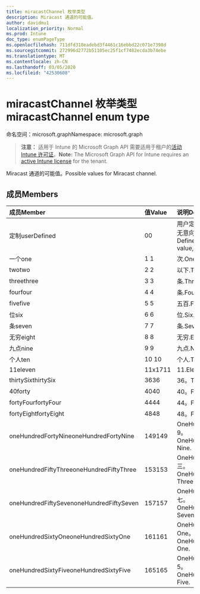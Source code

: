 ```yaml
---
title: miracastChannel 枚举类型
description: Miracast 通道的可能值。
author: davidmu1
localization_priority: Normal
ms.prod: Intune
doc_type: enumPageType
ms.openlocfilehash: 711dfd318eadebd3f4461c16ebbd22c071e7398d
ms.sourcegitcommit: 272996d2772b51105ec25f1cf7482ecda3b74ebe
ms.translationtype: MT
ms.contentlocale: zh-CN
ms.lasthandoff: 03/05/2020
ms.locfileid: "42530608"
---
```

# <a name="miracastchannel-enum-type"></a><span data-ttu-id="275db-103">miracastChannel 枚举类型</span><span class="sxs-lookup"><span data-stu-id="275db-103">miracastChannel enum type</span></span>

<span data-ttu-id="275db-104">命名空间：microsoft.graph</span><span class="sxs-lookup"><span data-stu-id="275db-104">Namespace: microsoft.graph</span></span>

> <span data-ttu-id="275db-105">**注意：** 适用于 Intune 的 Microsoft Graph API 需要适用于租户的[活动 Intune 许可证](https://go.microsoft.com/fwlink/?linkid=839381)。</span><span class="sxs-lookup"><span data-stu-id="275db-105">**Note:** The Microsoft Graph API for Intune requires an [active Intune license](https://go.microsoft.com/fwlink/?linkid=839381) for the tenant.</span></span>

<span data-ttu-id="275db-106">Miracast 通道的可能值。</span><span class="sxs-lookup"><span data-stu-id="275db-106">Possible values for Miracast channel.</span></span>

## <a name="members"></a><span data-ttu-id="275db-107">成员</span><span class="sxs-lookup"><span data-stu-id="275db-107">Members</span></span>
|<span data-ttu-id="275db-108">成员</span><span class="sxs-lookup"><span data-stu-id="275db-108">Member</span></span>|<span data-ttu-id="275db-109">值</span><span class="sxs-lookup"><span data-stu-id="275db-109">Value</span></span>|<span data-ttu-id="275db-110">说明</span><span class="sxs-lookup"><span data-stu-id="275db-110">Description</span></span>|
|:---|:---|:---|
|<span data-ttu-id="275db-111">定制</span><span class="sxs-lookup"><span data-stu-id="275db-111">userDefined</span></span>|<span data-ttu-id="275db-112">0</span><span class="sxs-lookup"><span data-stu-id="275db-112">0</span></span>|<span data-ttu-id="275db-113">用户定义，默认值，无意向。</span><span class="sxs-lookup"><span data-stu-id="275db-113">User Defined, default value, no intent.</span></span>|
|<span data-ttu-id="275db-114">一个</span><span class="sxs-lookup"><span data-stu-id="275db-114">one</span></span>|<span data-ttu-id="275db-115">1 </span><span class="sxs-lookup"><span data-stu-id="275db-115">1</span></span>|<span data-ttu-id="275db-116">次.</span><span class="sxs-lookup"><span data-stu-id="275db-116">One.</span></span>|
|<span data-ttu-id="275db-117">two</span><span class="sxs-lookup"><span data-stu-id="275db-117">two</span></span>|<span data-ttu-id="275db-118">2 </span><span class="sxs-lookup"><span data-stu-id="275db-118">2</span></span>|<span data-ttu-id="275db-119">以下.</span><span class="sxs-lookup"><span data-stu-id="275db-119">Two.</span></span>|
|<span data-ttu-id="275db-120">three</span><span class="sxs-lookup"><span data-stu-id="275db-120">three</span></span>|<span data-ttu-id="275db-121">3 </span><span class="sxs-lookup"><span data-stu-id="275db-121">3</span></span>|<span data-ttu-id="275db-122">条.</span><span class="sxs-lookup"><span data-stu-id="275db-122">Three.</span></span>|
|<span data-ttu-id="275db-123">four</span><span class="sxs-lookup"><span data-stu-id="275db-123">four</span></span>|<span data-ttu-id="275db-124">4 </span><span class="sxs-lookup"><span data-stu-id="275db-124">4</span></span>|<span data-ttu-id="275db-125">条.</span><span class="sxs-lookup"><span data-stu-id="275db-125">Four.</span></span>|
|<span data-ttu-id="275db-126">five</span><span class="sxs-lookup"><span data-stu-id="275db-126">five</span></span>|<span data-ttu-id="275db-127">5 </span><span class="sxs-lookup"><span data-stu-id="275db-127">5</span></span>|<span data-ttu-id="275db-128">五百.</span><span class="sxs-lookup"><span data-stu-id="275db-128">Five.</span></span>|
|<span data-ttu-id="275db-129">位</span><span class="sxs-lookup"><span data-stu-id="275db-129">six</span></span>|<span data-ttu-id="275db-130">6 </span><span class="sxs-lookup"><span data-stu-id="275db-130">6</span></span>|<span data-ttu-id="275db-131">位.</span><span class="sxs-lookup"><span data-stu-id="275db-131">Six.</span></span>|
|<span data-ttu-id="275db-132">条</span><span class="sxs-lookup"><span data-stu-id="275db-132">seven</span></span>|<span data-ttu-id="275db-133">7 </span><span class="sxs-lookup"><span data-stu-id="275db-133">7</span></span>|<span data-ttu-id="275db-134">条.</span><span class="sxs-lookup"><span data-stu-id="275db-134">Seven.</span></span>|
|<span data-ttu-id="275db-135">无穷</span><span class="sxs-lookup"><span data-stu-id="275db-135">eight</span></span>|<span data-ttu-id="275db-136">8 </span><span class="sxs-lookup"><span data-stu-id="275db-136">8</span></span>|<span data-ttu-id="275db-137">无穷.</span><span class="sxs-lookup"><span data-stu-id="275db-137">Eight.</span></span>|
|<span data-ttu-id="275db-138">九点</span><span class="sxs-lookup"><span data-stu-id="275db-138">nine</span></span>|<span data-ttu-id="275db-139">9 </span><span class="sxs-lookup"><span data-stu-id="275db-139">9</span></span>|<span data-ttu-id="275db-140">九点.</span><span class="sxs-lookup"><span data-stu-id="275db-140">Nine.</span></span>|
|<span data-ttu-id="275db-141">个人</span><span class="sxs-lookup"><span data-stu-id="275db-141">ten</span></span>|<span data-ttu-id="275db-142">10 </span><span class="sxs-lookup"><span data-stu-id="275db-142">10</span></span>|<span data-ttu-id="275db-143">个人.</span><span class="sxs-lookup"><span data-stu-id="275db-143">Ten.</span></span>|
|<span data-ttu-id="275db-144">11</span><span class="sxs-lookup"><span data-stu-id="275db-144">eleven</span></span>|<span data-ttu-id="275db-145">11x17</span><span class="sxs-lookup"><span data-stu-id="275db-145">11</span></span>|<span data-ttu-id="275db-146">11.</span><span class="sxs-lookup"><span data-stu-id="275db-146">Eleven.</span></span>|
|<span data-ttu-id="275db-147">thirtySix</span><span class="sxs-lookup"><span data-stu-id="275db-147">thirtySix</span></span>|<span data-ttu-id="275db-148">36</span><span class="sxs-lookup"><span data-stu-id="275db-148">36</span></span>|<span data-ttu-id="275db-149">36。</span><span class="sxs-lookup"><span data-stu-id="275db-149">Thirty-Six.</span></span>|
|<span data-ttu-id="275db-150">40</span><span class="sxs-lookup"><span data-stu-id="275db-150">forty</span></span>|<span data-ttu-id="275db-151">40</span><span class="sxs-lookup"><span data-stu-id="275db-151">40</span></span>|<span data-ttu-id="275db-152">40。</span><span class="sxs-lookup"><span data-stu-id="275db-152">Forty.</span></span>|
|<span data-ttu-id="275db-153">fortyFour</span><span class="sxs-lookup"><span data-stu-id="275db-153">fortyFour</span></span>|<span data-ttu-id="275db-154">44</span><span class="sxs-lookup"><span data-stu-id="275db-154">44</span></span>|<span data-ttu-id="275db-155">44。</span><span class="sxs-lookup"><span data-stu-id="275db-155">Forty-Four.</span></span>|
|<span data-ttu-id="275db-156">fortyEight</span><span class="sxs-lookup"><span data-stu-id="275db-156">fortyEight</span></span>|<span data-ttu-id="275db-157">48</span><span class="sxs-lookup"><span data-stu-id="275db-157">48</span></span>|<span data-ttu-id="275db-158">48。</span><span class="sxs-lookup"><span data-stu-id="275db-158">Forty-Eight.</span></span>|
|<span data-ttu-id="275db-159">oneHundredFortyNine</span><span class="sxs-lookup"><span data-stu-id="275db-159">oneHundredFortyNine</span></span>|<span data-ttu-id="275db-160">149</span><span class="sxs-lookup"><span data-stu-id="275db-160">149</span></span>|<span data-ttu-id="275db-161">OneHundredForty-9。</span><span class="sxs-lookup"><span data-stu-id="275db-161">OneHundredForty-Nine.</span></span>|
|<span data-ttu-id="275db-162">oneHundredFiftyThree</span><span class="sxs-lookup"><span data-stu-id="275db-162">oneHundredFiftyThree</span></span>|<span data-ttu-id="275db-163">153</span><span class="sxs-lookup"><span data-stu-id="275db-163">153</span></span>|<span data-ttu-id="275db-164">OneHundredFifty-三。</span><span class="sxs-lookup"><span data-stu-id="275db-164">OneHundredFifty-Three.</span></span>|
|<span data-ttu-id="275db-165">oneHundredFiftySeven</span><span class="sxs-lookup"><span data-stu-id="275db-165">oneHundredFiftySeven</span></span>|<span data-ttu-id="275db-166">157</span><span class="sxs-lookup"><span data-stu-id="275db-166">157</span></span>|<span data-ttu-id="275db-167">OneHundredFifty-七。</span><span class="sxs-lookup"><span data-stu-id="275db-167">OneHundredFifty-Seven.</span></span>|
|<span data-ttu-id="275db-168">oneHundredSixtyOne</span><span class="sxs-lookup"><span data-stu-id="275db-168">oneHundredSixtyOne</span></span>|<span data-ttu-id="275db-169">161</span><span class="sxs-lookup"><span data-stu-id="275db-169">161</span></span>|<span data-ttu-id="275db-170">OneHundredSixty-One。</span><span class="sxs-lookup"><span data-stu-id="275db-170">OneHundredSixty-One.</span></span>|
|<span data-ttu-id="275db-171">oneHundredSixtyFive</span><span class="sxs-lookup"><span data-stu-id="275db-171">oneHundredSixtyFive</span></span>|<span data-ttu-id="275db-172">165</span><span class="sxs-lookup"><span data-stu-id="275db-172">165</span></span>|<span data-ttu-id="275db-173">OneHundredSixty-5。</span><span class="sxs-lookup"><span data-stu-id="275db-173">OneHundredSixty-Five.</span></span>|




